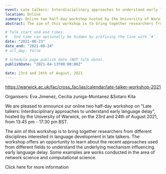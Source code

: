 ```yaml
---
event: Late talkers: Interdisciplinary approaches to understand early language delay
location: Online
summary: Online two half-day workshop hosted by the University of Warwick.
abstract: The aim of this workshop is to bring together researchers from different disciplines interested in language development in late talkers. The workshop offers an opportunity to learn about the recent approaches used from different fields to understand the underlying mechanism influencing early language delay. Some examples are works conducted in the area of network science and computational science.

# Talk start and end times.
#   End time can optionally be hidden by prefixing the line with `#`.
date: "2021-08-23"
date_end: "2021-08-24"
# all_day: false

# Schedule page publish date (NOT talk date).
publishDate: "2021-04-13T00:00:00Z"

date: 23rd and 24th of August, 2021
---
```

https://warwick.ac.uk/fac/cross_fac/ias/calendar/late-talker-workshop-2021

Organisers: Eva Jimenez, Cecilia zuniga-Montanez &Sotaro Kita

We are pleased to announce our online two half-day workshop on “Late talkers: Interdisciplinary approaches to understand early language delay”, hosted by the University of Warwick, on the 23rd and 24th of August 2021, from 13:45 pm - 17:30 pm BST.

The aim of this workshop is to bring together researchers from different disciplines interested in language development in late talkers. The workshop offers an opportunity to learn about the recent approaches used from different fields to understand the underlying mechanism influencing early language delay. Some examples are works conducted in the area of network science and computational science.

Click here for more information
